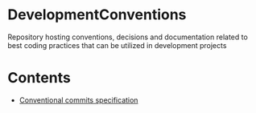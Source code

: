 # DevelopmentConventions
Repository hosting conventions, decisions and documentation related to best coding practices that can be utilized in development projects

# Contents
- [Conventional commits specification](conventional-commits.md)